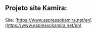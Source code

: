 ## Projeto site Kamira: 

Site: [https://www.espressokamira.net/en](https://www.espressokamira.net/en)
